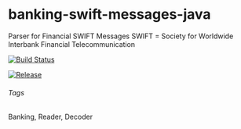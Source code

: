 # banking-swift-messages-java
Parser for Financial SWIFT Messages
SWIFT = Society for Worldwide Interbank Financial Telecommunication

[![Build Status](https://travis-ci.org/qoomon/banking-swift-messages-java.svg?branch=master)](https://travis-ci.org/qoomon/banking-swift-messages-java)

[![Release](https://jitpack.io/v/qoomon/banking-swift-messages-java.svg)](https://jitpack.io/#qoomon/banking-swift-messages-java)

###### Tags
Banking, Reader, Decoder

